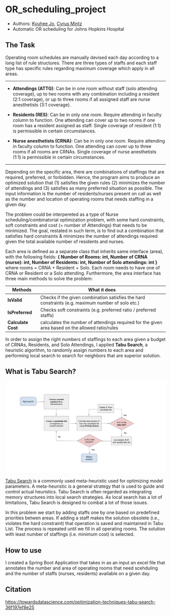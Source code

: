 # OR_scheduling_project
- Authors: [Kyuhee Jo](kjo3@jhu.edu), [Cyrus Mintz](cmintz2@jhmi.edu)
- Automatic OR scheduling for Johns Hopkins Hospital

## The Task

  Operating room schedules are manually devised each day according to a long list of rule structures. There are three types of staffs and each staff type has specific rules regarding maximum coverage which apply in all areas.
  
----
- **Attendings (ATTG)**: Can be in one room without staff (solo attending coverage), up to two rooms with any combination including a resident (2:1 coverage), or up to three rooms if all assigned staff are nurse anesthetists (3:1 coverage).

- **Residents (RES)**: Can be in only one room. Require attending in faculty column to function. One attending can cover up to two rooms if one room has a resident assigned as staff. Single coverage of resident (1:1) is permissible in certain circumstances.

- **Nurse anesthetists (CRNA)**: Can be in only one room. Require attending in faculty column to function. One attending can cover up to three rooms if all rooms are CRNAs. Single coverage of nurse anesthetists (1:1) is permissible in certain circumstances.
----
  
  Depending on the specific area, there are combinations of staffings that are required, preferred, or forbidden. Hence, the program aims to produce an optimized solution that (1) satisfies the given rules (2) minimizes the number of attendings and (3) satisfies as many preferred situation as possible. The input information is the number of residents/nurses present on call as well as the number and location of operating rooms that needs staffing in a given day. 

  The problem could be interpereted as a type of Nurse scheduling/combinatorial optimization problem, with some hard constraints, soft constraints and cost (= number of Attendings) that needs to be minimized. The goal, restated in such term, is to find out a combination that satisfies hard constraints & minimizes the number of attendings required given the total available number of residents and nurses. 
  
  Each area is defined as a separate class that inherits same interface (area), with the following fields: **{ Number of Rooms: int, Number of CRNA (nurse): int, Number of Residents: int, Number of Solo attendings: int }** where rooms = CRNA + Resident + Solo. Each room needs to have one of CRNA or Resident or a Solo attending. Furthermore, the area interface has three main methods to solve the problem:  

| Methods        | What it does |
| ------------- | ------------- |
| **IsValid** | Checks if the given combination satisfies the hard constraints (e.g. maximum number of solo etc.)  |
| **IsPreferred** | Checks soft constraints (e.g. preferred ratio / preferred staffs) |
| **Calculate Cost** | calculates the number of attendings required for the given area based on the allowed ratio/rules |

  In order to assign the right numbers of staffings to each area given a budget of CRNAs, Residents, and Solo Attendings, I applied **Tabu Search**, a heuristic algorithm, to randomly assign numbers to each area and performing local search to search for neighbors that are superior solution. 
 

## What is Tabu Search? 

![algorithm](./orscheduling.png)

[Tabu Search](https://towardsdatascience.com/optimization-techniques-tabu-search-36f197ef8e25) is a commonly used meta-heuristic used for optimizing model parameters. A meta-heuristic is a general strategy that is used to guide and control actual heuristics. Tabu Search is often regarded as integrating memory structures into local search strategies. As local search has a lot of limitations, Tabu Search is designed to combat a lot of those issues.

In this problem we start by adding staffs one by one based on predefined priorities betwen areas. If adding a staff makes the solution obsolete (i.e., violates the hard constraint) that operation is saved and maintained in Tabu List. The process is repeated until we fill in all operating rooms. The solution with least number of staffings (i.e. minimum cost) is selected.  

## How to use 

I created a Spring Boot Application that takes in as an input an excel file that annotates the number and area of operating rooms that need scehduling and the number of staffs (nurses, residents) available on a given day. 

## Citation

https://towardsdatascience.com/optimization-techniques-tabu-search-36f197ef8e25
